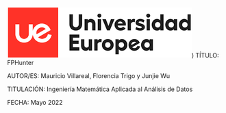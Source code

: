 ![Image text](https://github.com/smwko/FPHunter/blob/main/Recursos/UEM%20LOGO.png))
TÍTULO: FPHunter

AUTOR/ES: Mauricio Villareal, Florencia Trigo y Junjie Wu

TITULACIÓN: Ingeniería Matemática Aplicada al Análisis de Datos

FECHA: Mayo 2022

